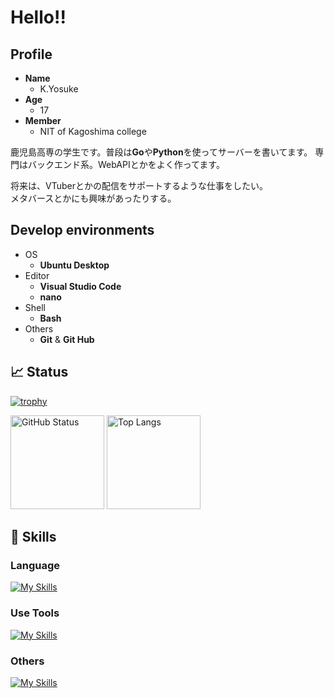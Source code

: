 
# Hello!!

## Profile
* **Name**
  * K.Yosuke
* **Age**
  * 17
* **Member**
  * NIT of Kagoshima college

 鹿児島高専の学生です。普段は**Go**や**Python**を使ってサーバーを書いてます。
 専門はバックエンド系。WebAPIとかをよく作ってます。

 将来は、VTuberとかの配信をサポートするような仕事をしたい。<br>
 メタバースとかにも興味があったりする。

## Develop environments

* OS
  * **Ubuntu Desktop**
* Editor
  * **Visual Studio Code**
  * **nano**
* Shell
  * **Bash**
* Others
  * **Git** & **Git Hub**


 ## 📈 Status
[![trophy](https://github-profile-trophy.vercel.app/?username=aqyuki&theme=onedark&no-frame=true)](https://github.com/ryo-ma/github-profile-trophy)

<p>
  <img alt="GitHub Status" height="150px" src="https://github-readme-stats.vercel.app/api?username=aqyuki&show_icons=true&theme=dark">
  <img alt="Top Langs" height="150px" src="https://github-readme-stats.vercel.app/api/top-langs/?username=aqyuki&layout=compact&theme=dark">
</p>

## 🌱 Skills

### Language

[![My Skills](https://skillicons.dev/icons?i=html,css,js,ts,python,go&theme=dark)](https://skillicons.dev)

### Use Tools

[![My Skills](https://skillicons.dev/icons?i=git,github,vscode,bash,linux&theme=dark)](https://skillicons.dev)

### Others

[![My Skills](https://skillicons.dev/icons?i=mysql,sqlite,react,flask,django&theme=dark)](https://skillicons.dev)